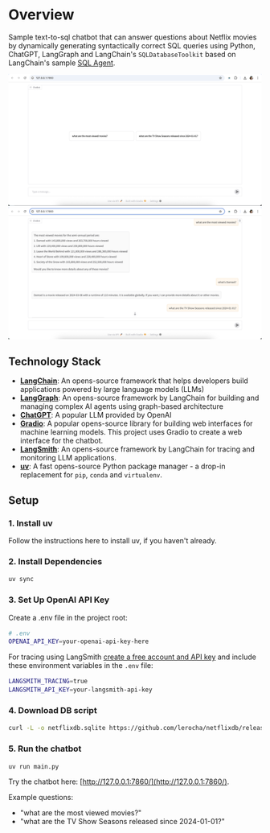# Overview

Sample text-to-sql chatbot that can answer questions about Netflix movies by dynamically generating syntactically correct SQL queries using Python, ChatGPT, LangGraph and LangChain's `SQLDatabaseToolkit` based on LangChain's sample [SQL Agent](https://langchain-ai.github.io/langgraph/tutorials/sql-agent/).

![Screenshot #1](docs/screenshot1.png)
![Screenshot #2](docs/screenshot2.png)

## Technology Stack

- **[LangChain](https://langchain.com/)**: An opens-source framework that helps developers build applications powered by large language models (LLMs)
- **[LangGraph](https://langgraph.dev/)**: An opens-source framework by LangChain for building and managing complex AI agents using graph-based architecture
- **[ChatGPT](https://openai.com/chatgpt)**: A popular LLM provided by OpenAI
- **[Gradio](https://gradio.app/)**: A popular opens-source library for building web interfaces for machine learning models. This project uses Gradio to create a web interface for the chatbot.
- **[LangSmith](https://smith.langchain.com/)**: An opens-source framework by LangChain for tracing and monitoring LLM applications.
- **[uv](https://github.com/conda-forge/uv)**: A fast opens-source Python package manager - a drop-in replacement for `pip`, `conda` and `virtualenv`.

## Setup

### 1. Install uv

Follow the instructions here to install uv, if you haven't already.

### 2. Install Dependencies

```bash
uv sync
```

### 3. Set Up OpenAI API Key

Create a .env file in the project root:

```bash
# .env
OPENAI_API_KEY=your-openai-api-key-here
```

For tracing using LangSmith [create a free account and API key](https://docs.smith.langchain.com/administration/how_to_guides/organization_management/create_account_api_key) and include these environment variables in the `.env` file:

```bash
LANGSMITH_TRACING=true
LANGSMITH_API_KEY=your-langsmith-api-key
```

### 4. Download DB script

```bash
curl -L -o netflixdb.sqlite https://github.com/lerocha/netflixdb/releases/download/v1.0.9/netflixdb.sqlite
```

### 5. Run the chatbot

```bash
uv run main.py
```

Try the chatbot here: [http://127.0.0.1:7860/](http://127.0.0.1:7860/).

Example questions:

- "what are the most viewed movies?"
- "what are the TV Show Seasons released since 2024-01-01?"
